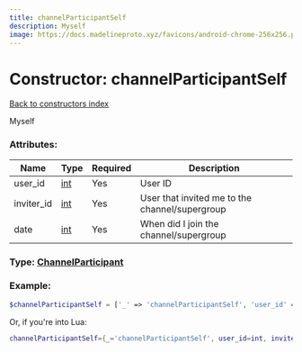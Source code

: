 ```yaml
---
title: channelParticipantSelf
description: Myself
image: https://docs.madelineproto.xyz/favicons/android-chrome-256x256.png
---
```

# Constructor: channelParticipantSelf  
[Back to constructors index](index.md)



Myself

### Attributes:

| Name     |    Type       | Required | Description |
|----------|---------------|----------|-------------|
|user\_id|[int](../types/int.md) | Yes|User ID|
|inviter\_id|[int](../types/int.md) | Yes|User that invited me to the channel/supergroup|
|date|[int](../types/int.md) | Yes|When did I join the channel/supergroup|



### Type: [ChannelParticipant](../types/ChannelParticipant.md)


### Example:

```php
$channelParticipantSelf = ['_' => 'channelParticipantSelf', 'user_id' => int, 'inviter_id' => int, 'date' => int];
```  


Or, if you're into Lua:

```lua
channelParticipantSelf={_='channelParticipantSelf', user_id=int, inviter_id=int, date=int}

```


